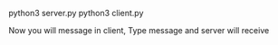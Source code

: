 python3 server.py
python3 client.py

Now you will message in client, Type message and server will receive
